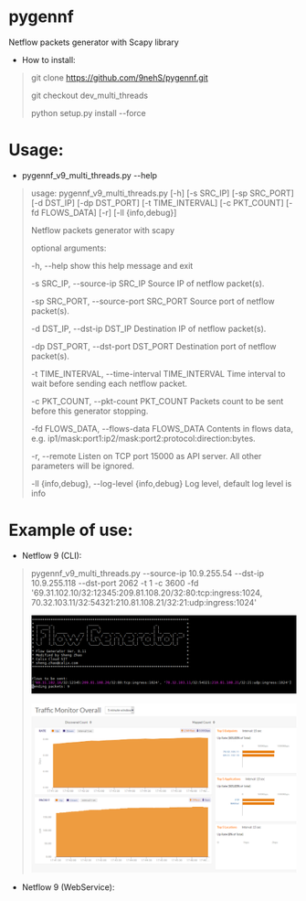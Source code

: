 # pygennf

Netflow packets generator with Scapy library

* How to install:
> git clone https://github.com/9nehS/pygennf.git
>
> git checkout dev_multi_threads
>
> python setup.py install --force

# Usage:

 * pygennf_v9_multi_threads.py --help

>usage: pygennf_v9_multi_threads.py [-h] [-s SRC_IP] [-sp SRC_PORT] [-d DST_IP]
>                     [-dp DST_PORT] [-t TIME_INTERVAL]
>                     [-c PKT_COUNT] [-fd FLOWS_DATA] [-r]
>                     [-ll {info,debug}]
>
>Netflow packets generator with scapy
>
>optional arguments:
>
>  -h, --help            show this help message and exit
>
>  -s SRC_IP, --source-ip SRC_IP
>                        Source IP of netflow packet(s).
>
>  -sp SRC_PORT, --source-port SRC_PORT
>                        Source port of netflow packet(s).
>
>  -d DST_IP, --dst-ip DST_IP
>                        Destination IP of netflow packet(s).
>
>  -dp DST_PORT, --dst-port DST_PORT
>                        Destination port of netflow packet(s).
>
>  -t TIME_INTERVAL, --time-interval TIME_INTERVAL
>                        Time interval to wait before sending each netflow packet.
>
>  -c PKT_COUNT, --pkt-count PKT_COUNT
>                        Packets count to be sent before this generator stopping.
>
>  -fd FLOWS_DATA, --flows-data FLOWS_DATA
>                       Contents in flows data, e.g. ip1/mask:port1:ip2/mask:port2:protocol:direction:bytes.
>
>  -r, --remote
>                       Listen on TCP port 15000 as API server. All other parameters will be ignored.
>
>  -ll {info,debug}, --log-level {info,debug}
>                       Log level, default log level is info
>


# Example of use:

 * Netflow 9 (CLI):
> pygennf_v9_multi_threads.py --source-ip 10.9.255.54 --dst-ip 10.9.255.118 --dst-port 2062 -t 1 -c 3600 -fd '69.31.102.10/32:12345:209.81.108.20/32:80:tcp:ingress:1024, 70.32.103.11/32:54321:210.81.108.21/32:21:udp:ingress:1024'
>
> ![2017-09-30_console_snapshot_01.png](https://github.com/9nehS/pygennf/blob/master/resources/2017-09-30_console_snapshot_01.png)
>
> ![2017-09-28_web_snapshot_01.png](https://github.com/9nehS/pygennf/blob/master/resources/2017-09-28_web_snapshot_01.png)
>
 * Netflow 9 (WebService):